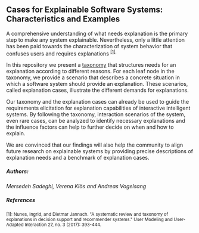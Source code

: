 
## Cases for Explainable Software Systems: Characteristics and Examples
A comprehensive understanding of what needs explanation is the primary step to make any system explainable. Nevertheless, only a little attention has been paid towards the characterization of system behavior that confuses users and requires explanations <sup> [[1]](#1).
 
In this repository we present a [taxonomy](taxonomy.md) that structures needs for an explanation according to different reasons. For each leaf node in the taxonomy, we provide a scenario that describes a concrete situation in which a software system should provide an explanation. These scenarios, called explanation cases, illustrate the different demands for explanations.

Our taxonomy and the explanation cases can already be used to guide the requirements elicitation for explanation capabilities of interactive intelligent systems. By following the taxonomy, interaction scenarios of the system, even rare cases, can be analyzed to identify necessary explanations and the influence factors can help to further decide on when and how to explain.  

We are convinced that our findings will also help the community  to align future research on explainable systems by providing precise descriptions of explanation needs and a benchmark of explanation cases.

##### Authors:
_Mersedeh Sadeghi, Verena Klös and Andreas Vogelsang_


##### References
<sup> <a id="1">[1]</a>: Nunes, Ingrid, and Dietmar Jannach. "A systematic review and taxonomy of explanations in decision support and recommender systems." User Modeling and User-Adapted Interaction 27, no. 3 (2017): 393-444.